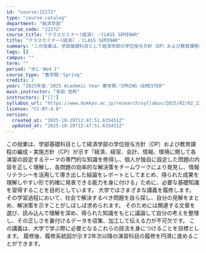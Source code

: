 ```yaml
---
id: "course:22272"
type: "course-catalog"
department: "経済学部"
course_code: "22272"
course_title: "クラスセミナー(経済) ／CLASS SEMINAR"
title: "クラスセミナー(経済) ／CLASS SEMINAR"
summary: "この授業は、学部基礎科目として経済学部の学位授与方針（DP）および教育課程の編成・実施方針（CP）が示す「経済、経営、会計、情報、環境に関して各演習の設定するテーマの専門的な知識を修得し、個人が独自に設定した問題の内容を正しく理解し、各問題…"
tags: []
campus: ""
term: ""
period: "水1／Wed 1"
course_type: "春学期／Spring"
credits: 2
year: "2025年度／2025 Academic Year 春学期／SPRING SEMESTER"
main_instructor: "本田 浩邦"
instructors: ["[]"]
syllabus_url: "https://www.dokkyo.ac.jp/research/syllabus/2025/02/02_22272_ja_JP.html"
license: "CC-BY-4.0"
version:
  created_at: "2025-10-29T12:47:51.635451Z"
  updated_at: "2025-10-29T12:47:51.635451Z"
---
```

この授業は、学部基礎科目として経済学部の学位授与方針（DP）および教育課程の編成・実施方針（CP）が示す「経済、経営、会計、情報、環境に関して各演習の設定するテーマの専門的な知識を修得し、個人が独自に設定した問題の内容を正しく理解し、各問題の効率的な解決策をチームワークにより発見し、情報リテラシーを活用して導き出した結論をレポートとしてまとめ、得られた成果を理解しやすい形で的確に発表できる能力を身に付ける」ために、必要な基礎知識を習得することを目的としています。 大学ではさまざまな講義を履修します。その学習過程において、社会で解決するべき問題を自ら探し、自分の見解をまとめ、解決策を示すことがしばしば求められます。 そのためには関連する文章を選び、読み込んで理解を深め、得られた知識をもとに議論して自分の考えを整理し、その正しさを裏付けるデータを収集、加工して伝える力が不可欠です。 この講義は、大学で学ぶ際に必要となるこれらの技法を身につけることを目標とします。 履修後、履修系統図が示す2年次以降の演習科目の履修を円滑に進めることができます。
